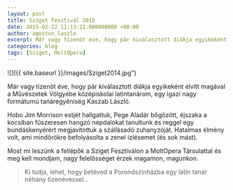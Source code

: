 ```yaml
---
layout: post
title: Sziget Fesztivál 2015
date: 2015-02-22 11:13:21.000000000 +00:00
author: agoston_laszlo
excerpt: Már vagy tizenöt éve, hogy pár kiválasztott diákja egyikeként elvitt magával a Művészetek Völgyébe középiskolai latintanárom. Most mi leszünk a fellépők a Sziget Fesztiválon a MoltOpera Társulattal...
categories: blog
tags: [Sziget, MoltOpera]
---
```


![]({{ site.baseurl }}/images/Sziget2014.jpg")

Már vagy tizenöt éve, hogy pár kiválasztott diákja egyikeként elvitt magával a Művészetek Völgyébe középiskolai latintanárom, egy igazi nagy formátumú tanáregyéniség Kaszab László.

Hobo Jim Morrison estjét hallgattuk, Pege Aladár bőgőzött, éjszaka a kocsiban fűszeresen hangzó népdalokat tanultunk és reggel egy bundáskenyérért megjavítottuk a szállásadó zuhanyzóját. Hatalmas élmény volt, ami mindörökre befolyásolta a zenei ízlésemet (és sok mást).

Most mi leszünk a fellépők a Sziget Fesztiválon a MoltOpera Társulattal és meg kell mondjam, nagy felelősséget érzek magamon, magunkon.

> Ki tudja, lehet, hogy betéved a Porondszínházba egy latin tanár néhány tizenévessel...
